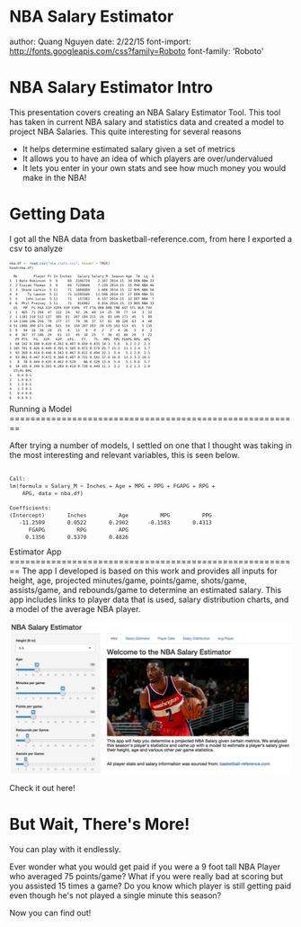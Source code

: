 NBA Salary Estimator
========================================================
author: Quang Nguyen
date: 2/22/15
font-import: http://fonts.googleapis.com/css?family=Roboto
font-family: 'Roboto'

NBA Salary Estimator Intro
========================================================

This presentation covers creating an NBA Salary Estimator Tool. This tool has taken in current NBA salary and statistics data and created a model to project NBA Salaries. This quite interesting for several reasons

- It helps determine estimated salary given a set of metrics
- It allows you to have an idea of which players are over/undervalued
- It lets you enter in your own stats and see how much money you would make in the NBA!

Getting Data
========================================================

I got all the NBA data from basketball-reference.com, from here I exported a csv to analyze
<small style="font-size:.5em">

```r
nba.df <- read.csv("nba_stats.csv", header = TRUE)
head(nba.df)
```

```
  Rk        Player Ft In Inches   Salary Salary_M  Season Age  Tm  Lg  G
1  1 Nate Robinson  5  9     69  2106720    2.107 2014-15  30 DEN NBA 33
2  2 Isaiah Thomas  5  9     69  7238606    7.239 2014-15  25 PHO NBA 46
3  3  Shane Larkin  5 11     71  1606080    1.606 2014-15  22 NYK NBA 50
4  4     Ty Lawson  5 11     71 11595506   11.596 2014-15  27 DEN NBA 51
5  5    John Lucas  5 11     71   137382    0.137 2014-15  32 DET NBA  7
6  6  Phil Pressey  5 11     71   816482    0.816 2014-15  23 BOS NBA 33
  GS   MP  FG FGA X2P X2PA X3P X3PA  FT FTA ORB DRB TRB AST STL BLK TOV
1  1  465  71 204  47  112  24   92  26  40  14  25  39  77  14   3  22
2  1 1181 218 512 137  305  81  207 184 211  26  83 109 171  45   5  89
3 14 1106 106 256  79  177  27   79  30  37  17  81  98 126  63   4  48
4 51 1886 300 671 246  521  54  150 207 283  28 135 163 513  65   5 135
5  0   94  16  36  10   23   6   13   0   0   2   2   4  26   3   0   3
6  0  367  37 106  24   61  13   45  18  25   7  36  43  66  20   3  22
   PF PTS   FG.  X2P.  X3P.  eFG.   FT.   TS.  MPG  PPG FGAPG RPG  APG
1  68 192 0.348 0.420 0.261 0.407 0.650 0.433 14.1  5.8   6.2 1.2  2.3
2 105 701 0.426 0.449 0.391 0.505 0.872 0.579 25.7 15.2  11.1 2.4  3.7
3  93 269 0.414 0.446 0.342 0.467 0.811 0.494 22.1  5.4   5.1 2.0  2.5
4  93 861 0.447 0.472 0.360 0.487 0.731 0.541 37.0 16.9  13.2 3.2 10.1
5   8  38 0.444 0.435 0.462 0.528    NA 0.528 13.4  5.4   5.1 0.6  3.7
6  34 105 0.349 0.393 0.289 0.410 0.720 0.449 11.1  3.2   3.2 1.3  2.0
  STLPG BPG
1   0.4 0.1
2   1.0 0.1
3   1.3 0.1
4   1.3 0.1
5   0.4 0.0
6   0.6 0.1
```
</small>
Running a Model
========================================================

After trying a number of models, I settled on one that I thought was taking in the most interesting and relevant variables, this is seen below.
<small style="font-size:.8em">

```

Call:
lm(formula = Salary_M ~ Inches + Age + MPG + PPG + FGAPG + RPG + 
    APG, data = nba.df)

Coefficients:
(Intercept)       Inches          Age          MPG          PPG  
   -11.2509       0.0522       0.2902      -0.1583       0.4313  
      FGAPG          RPG          APG  
     0.1356       0.5370       0.4826  
```
</small>
Estimator App
========================================================
The app I developed is based on this work and provides all inputs for height, age, projected minutes/game, points/game, shots/game, assists/game, and rebounds/game to determine an estimated salary. This app includes links to player data that is used, salary distribution charts, and a model of the average NBA player.

![alt text](screenshot.png)

Check it out here! 

But Wait, There's More!
========================================================
You can play with it endlessly. 

Ever wonder what you would get paid if you were a 9 foot tall NBA Player who averaged 75 points/game? What if you were really bad at scoring but you assisted 15 times a game? Do you know which player is still getting paid even though he's not played a single minute this season?

Now you can find out! 




